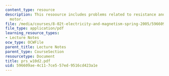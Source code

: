 ```yaml
---
content_type: resource
description: This resoource includes problems related to resistance and driving a
  motor.
file: /media/courses/8-02t-electricity-and-magnetism-spring-2005/596609ae4c117ce557ed9516cd423a1e_prs_w10d2.pdf
file_type: application/pdf
learning_resource_types:
- Lecture Notes
ocw_type: OCWFile
parent_title: Lecture Notes
parent_type: CourseSection
resourcetype: Document
title: prs_w10d2.pdf
uid: 596609ae-4c11-7ce5-57ed-9516cd423a1e
---
```


